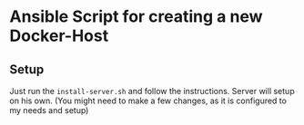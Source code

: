 # Ansible Script for creating a new Docker-Host

## Setup
Just run the `install-server.sh` and follow the instructions. Server will setup on his own.
(You might need to make a few changes, as it is configured to my needs and setup)